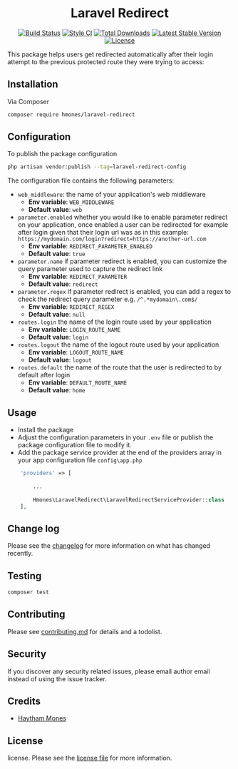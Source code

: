 <h1 align="center">Laravel Redirect</h1>

<p align="center">
<a href="https://github.com/hmones/laravel-redirect/actions"><img src="https://github.com/hmones/laravel-redirect/actions/workflows/build.yml/badge.svg" alt="Build Status"></a>
<a href="https://github.styleci.io/repos/435492427"><img src="https://github.styleci.io/repos/435492427/shield" alt="Style CI"></a>
<a href="https://packagist.org/packages/hmones/laravel-redirect"><img src="http://poser.pugx.org/hmones/laravel-redirect/downloads" alt="Total Downloads"></a>
<a href="https://packagist.org/packages/hmones/laravel-redirect"><img src="https://img.shields.io/github/v/release/hmones/laravel-redirect" alt="Latest Stable Version"></a>
<a href="https://packagist.org/packages/hmones/laravel-redirect"><img src="http://poser.pugx.org/hmones/laravel-redirect/license" alt="License"></a>
</p>

This package helps users get redirected automatically after their login attempt to the previous protected route they were trying to access:

## Installation

Via Composer

```bash
composer require hmones/laravel-redirect
```

## Configuration

To publish the package configuration

```bash
php artisan vendor:publish --tag=laravel-redirect-config
 ```

The configuration file contains the following parameters:
- `web_middleware`: the name of your application's web middleware
    - **Env variable**: `WEB_MIDDLEWARE`
    - **Default value**: `web`
- `parameter.enabled` whether you would like to enable parameter redirect on your application, once enabled a user can be redirected for example after login given that their login url was as in this example: `https://mydomain.com/login?redirect=https://another-url.com`
    - **Env variable**: `REDIRECT_PARAMETER_ENABLED`
    - **Default value**: `true`
- `parameter.name` if parameter redirect is enabled, you can customize the query parameter used to capture the redirect link
    - **Env variable**: `REDIRECT_PARAMETER`
    - **Default value**: `redirect`
- `parameter.regex` if parameter redirect is enabled, you can add a regex to check the redirect query parameter e.g. `/^.*mydomain\.com$/`
    - **Env variable**: `REDIRECT_REGEX`
    - **Default value**: `null`
- `routes.login` the name of the login route used by your application
    - **Env variable**: `LOGIN_ROUTE_NAME`
    - **Default value**: `login`
- `routes.logout` the name of the logout route used by your application
    - **Env variable**: `LOGOUT_ROUTE_NAME`
    - **Default value**: `logout`
- `routes.default` the name of the route that the user is redirected to by default after login
    - **Env variable**: `DEFAULT_ROUTE_NAME`
    - **Default value**: `home`

## Usage

- Install the package
- Adjust the configuration parameters in your `.env` file or publish the package configuration file to modify it.
- Add the package service provider at the end of the providers array in your app configuration file `config\app.php`
```php
    'providers' => [
        
        ...
        
        Hmones\LaravelRedirect\LaravelRedirectServiceProvider::class
    ],
```

## Change log

Please see the [changelog](CHANGELOG.md) for more information on what has changed recently.

## Testing

``` bash
composer test
```

## Contributing

Please see [contributing.md](CONTRIBUTING.md) for details and a todolist.

## Security

If you discover any security related issues, please email author email instead of using the issue tracker.

## Credits

- [Haytham Mones][link-author]

## License

license. Please see the [license file](LICENSE.md) for more information.

[link-author]: https://github.com/hmones
